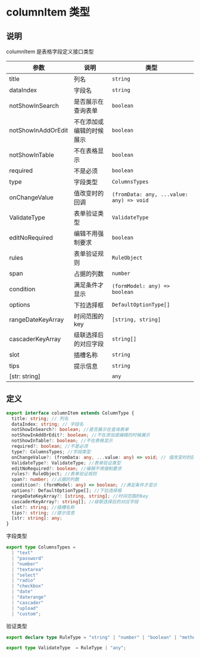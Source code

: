 # columnItem 类型

## 说明

columnItem 是表格字段定义接口类型

| 参数 | 说明 | 类型 |
| --- | --- | --- |
| title | 列名 | `string` |
| dataIndex | 字段名 | `string` |
| notShowInSearch | 是否展示在查询表单 | `boolean` |
| notShowInAddOrEdit | 不在添加或编辑的时候展示 | `boolean` |
| notShowInTable | 不在表格显示 | `boolean` |
| required | 不是必须 | `boolean` |
| type | 字段类型 | `ColumnsTypes` |
| onChangeValue | 值改变时的回调 | `(fromData: any, ...value: any) => void` |
| ValidateType | 表单验证类型 | `ValidateType` |
| editNoRequired | 编辑不用强制要求 | `boolean` |
| rules | 表单验证规则 | `RuleObject` |
| span | 占据的列数 | `number` |
| condition | 满足条件才显示 | `(formModel: any) => boolean` |
| options | 下拉选择框 | `DefaultOptionType[]` |
| rangeDateKeyArray | 时间范围的key | `[string, string]` |
| cascaderKeyArray | 级联选择后的对应字段 | `string[]` |
| slot | 插槽名称 | `string` |
| tips | 提示信息 | `string` |
| [str: string] |  | `any` |


## 定义

```ts
export interface columnItem extends ColumnType {
  title: string; // 列名
  dataIndex: string; // 字段名
  notShowInSearch?: boolean; //是否展示在查询表单
  notShowInAddOrEdit?: boolean; //不在添加或编辑的时候展示
  notShowInTable?: boolean; //不在表格显示
  required?: boolean; //不是必须
  type?: ColumnsTypes; //字段类型
  onChangeValue?: (fromData: any, ...value: any) => void; // 值改变时的回调
  ValidateType?: ValidateType; //表单验证类型
  editNoRequired?: boolean; //编辑不用强制要求
  rules?: RuleObject; //表单验证规则
  span?: number; //占据的列数
  condition?: (formModel: any) => boolean; //满足条件才显示
  options?: DefaultOptionType[]; //下拉选择框
  rangeDateKeyArray?: [string, string]; //时间范围的key
  cascaderKeyArray?: string[]; //级联选择后的对应字段
  slot?: string; //插槽名称
  tips?: string; //提示信息
  [str: string]: any;
}
```

字段类型

```ts
export type ColumnsTypes =
  | "text"
  | "password"
  | "number"
  | "textarea"
  | "select"
  | "radio"
  | "checkbox"
  | "date"
  | "daterange"
  | "cascader"
  | "upload"
  | "custom";
```

验证类型

```ts
export declare type RuleType = "string" | "number" | "boolean" | "method" | "regexp" | "integer" | "float" | "object" | "enum" | "date" | "url" | "hex" | "email";

export type ValidateType  = RuleType | "any";
```